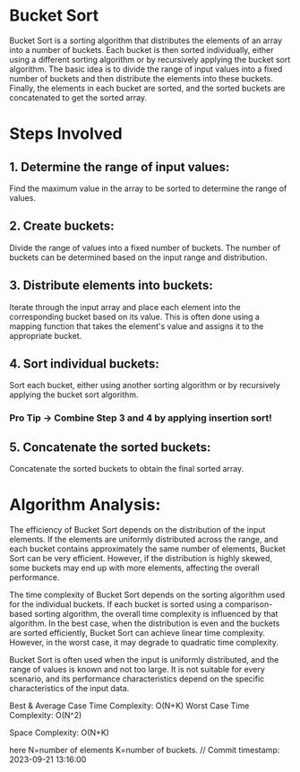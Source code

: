 # Bucket Sort
Bucket Sort is a sorting algorithm that distributes the elements of an array into a number
of buckets. Each bucket is then sorted individually, either using a different sorting algorithm
or by recursively applying the bucket sort algorithm. 
The basic idea is to divide the range of input values into a fixed number of buckets and then 
distribute the elements into these buckets. Finally, the elements in each bucket are sorted,
and the sorted buckets are concatenated to get the sorted array.

# Steps Involved
## 1. Determine the range of input values:
Find the maximum value in the array to be sorted to determine the range of values.

## 2. Create buckets:

Divide the range of values into a fixed number of buckets. The number of buckets can
be determined based on the input range and distribution.

## 3. Distribute elements into buckets:

Iterate through the input array and place each element into the corresponding bucket
based on its value. This is often done using a mapping function that takes the element's
value and assigns it to the appropriate bucket.

## 4. Sort individual buckets:

Sort each bucket, either using another sorting algorithm or by recursively applying the 
bucket sort algorithm. 

### Pro Tip -> Combine Step 3 and 4 by applying insertion sort!

## 5. Concatenate the sorted buckets:

Concatenate the sorted buckets to obtain the final sorted array.

# Algorithm Analysis:
The efficiency of Bucket Sort depends on the distribution of the input elements. If the elements are uniformly distributed across the range, and each bucket contains approximately the same number of elements, Bucket Sort can be very efficient. However, if the distribution is highly skewed, some buckets may end up with more elements, affecting the overall performance.

The time complexity of Bucket Sort depends on the sorting algorithm used for the individual buckets. If each bucket is sorted using a comparison-based sorting algorithm, the overall time complexity is influenced by that algorithm. In the best case, when the distribution is even and the buckets are sorted efficiently, Bucket Sort can achieve linear time complexity. However, in the worst case, it may degrade to quadratic time complexity.

Bucket Sort is often used when the input is uniformly distributed, and the range of values is known and not too large. It is not suitable for every scenario, and its performance characteristics depend on the specific characteristics of the input data.

Best & Average Case Time Complexity: O(N+K)
Worst Case Time Complexity: O(N^2)

Space Complexity: O(N+K)

here N=number of elements
K=number of buckets.
// Commit timestamp: 2023-09-21 13:16:00
